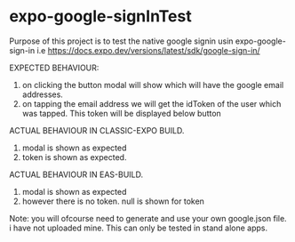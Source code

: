# expo-google-signInTest

Purpose of this project is to test the native google signin usin expo-google-sign-in i.e https://docs.expo.dev/versions/latest/sdk/google-sign-in/

EXPECTED BEHAVIOUR:
1. on clicking the button modal will show which will have the google email addresses.
2. on tapping the email address we will get the idToken of the user which was tapped. This token will be displayed below button

ACTUAL BEHAVIOUR IN CLASSIC-EXPO BUILD.
1. modal is shown as expected
2. token is shown as expected.

ACTUAL BEHAVIOUR IN EAS-BUILD.
1. modal is shown as expected
2. however there is no token. null is shown for token

Note:
you will ofcourse need to generate and use your own google.json file. i have not uploaded mine.
This can only be tested in stand alone apps.


